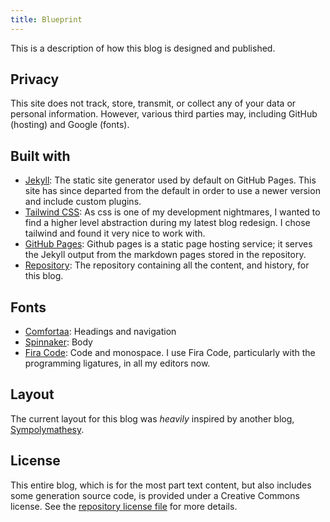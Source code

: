 ```yaml
---
title: Blueprint
---
```


This is a description of how this blog is designed and published.

## Privacy

This site does not track, store, transmit, or collect any of your data or personal information. However, various third parties may, including GitHub (hosting) and Google (fonts).

## Built with

* [Jekyll](https://jekyllrb.com): The static site generator used by default on GitHub Pages. This site has since departed from the default in order to use a newer version and include custom plugins.
* [Tailwind CSS](https://tailwindcss.com): As css is one of my development nightmares, I wanted to find a higher level abstraction during my latest blog redesign. I chose tailwind and found it very nice to work with.
* [GitHub Pages](https://pages.github.com): Github pages is a static page hosting service; it serves the Jekyll output from the markdown pages stored in the repository.
* [Repository](https://github.com/p3l6/blog): The repository containing all the content, and history, for this blog.

## Fonts

* [Comfortaa](https://fonts.google.com/specimen/Comfortaa): Headings and navigation
* [Spinnaker](https://fonts.google.com/specimen/Spinnaker): Body
* [Fira Code](https://github.com/tonsky/FiraCode): Code and monospace. I use Fira Code, particularly with the programming ligatures, in all my editors now.

## Layout

The current layout for this blog was _heavily_ inspired by another blog, [Sympolymathesy](https://v5.chriskrycho.com).

## License

This entire blog, which is for the most part text content, but also includes some generation source code, is provided under a Creative Commons license. See the [repository license file](https://github.com/p3l6/blog/blob/main/LICENSE) for more details.
